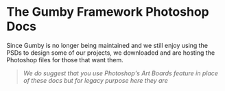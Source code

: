 # The Gumby Framework Photoshop Docs

Since Gumby is no longer being maintained and we still enjoy using the PSDs to design some of our projects, we downloaded and are hosting the Photoshop files for those that want them. 


>*We do suggest that you use Photoshop's Art Boards feature in place of these docs but for legacy purpose here they are*
